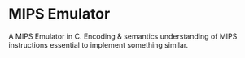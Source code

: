# MIPS Emulator

A MIPS Emulator in C. Encoding & semantics understanding of MIPS instructions essential to implement something similar. 
